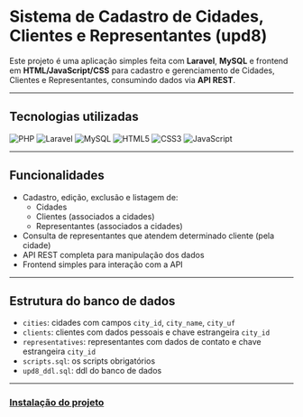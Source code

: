 # Sistema de Cadastro de Cidades, Clientes e Representantes (upd8)

Este projeto é uma aplicação simples feita com **Laravel**, **MySQL** e frontend em **HTML/JavaScript/CSS** para cadastro e gerenciamento de Cidades, Clientes e Representantes, consumindo dados via **API REST**.

---

## Tecnologias utilizadas

![PHP](https://img.shields.io/badge/PHP-777BB4?style=for-the-badge&logo=php&logoColor=white)
![Laravel](https://img.shields.io/badge/Laravel-FF2D20?style=for-the-badge&logo=laravel&logoColor=white)
![MySQL](https://img.shields.io/badge/MySQL-4479A1?style=for-the-badge&logo=mysql&logoColor=white)
![HTML5](https://img.shields.io/badge/HTML5-E34F26?style=for-the-badge&logo=html5&logoColor=white)
![CSS3](https://img.shields.io/badge/CSS3-1572B6?style=for-the-badge&logo=css3&logoColor=white)
![JavaScript](https://img.shields.io/badge/JavaScript-F7DF1E?style=for-the-badge&logo=javascript&logoColor=black)

---

## Funcionalidades

- Cadastro, edição, exclusão e listagem de:
  - Cidades
  - Clientes (associados a cidades)
  - Representantes (associados a cidades)
- Consulta de representantes que atendem determinado cliente (pela cidade)
- API REST completa para manipulação dos dados
- Frontend simples para interação com a API

---

## Estrutura do banco de dados

- `cities`: cidades com campos `city_id`, `city_name`, `city_uf`
- `clients`: clientes com dados pessoais e chave estrangeira `city_id`
- `representatives`: representantes com dados de contato e chave estrangeira `city_id`
- `scripts.sql`: os scripts obrigatórios
- `upd8_ddl.sql`: ddl do banco de dados

---

### [Instalação do projeto](./docs/install/index.md)
